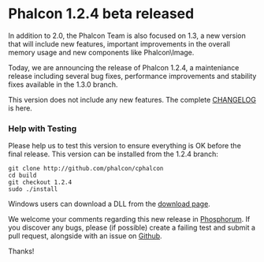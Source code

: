 <!--
slug: phalcon-1-2-4-beta-released
date: Thu Sep 19 2013 11:03:00 GMT-0400 (EDT)
tags: phalcon, php
title: Phalcon 1.2.4 beta released
id: 61673713946
link: http://blog.phalconphp.com/post/61673713946/phalcon-1-2-4-beta-released
raw: {"blog_name":"phalconphp","id":61673713946,"post_url":"http://blog.phalconphp.com/post/61673713946/phalcon-1-2-4-beta-released","slug":"phalcon-1-2-4-beta-released","type":"text","date":"2013-09-19 15:03:00 GMT","timestamp":1379602980,"state":"published","format":"html","reblog_key":"UpyXjp00","tags":["phalcon","php"],"short_url":"http://tmblr.co/Z6PumvvS2Z4Q","highlighted":[],"note_count":2,"title":"Phalcon 1.2.4 beta released","body":"<p>In addition to 2.0, the Phalcon Team is also focused on 1.3, a new version that will include new features, important improvements in the overall memory usage and new components like Phalcon\\Image.</p>\n<p>Today, we are announcing the release of Phalcon 1.2.4, a mainteniance release including several bug fixes, performance improvements and stability fixes available in the 1.3.0 branch.</p>\n<p>This version does not include any new features. The complete <a href=\"https://github.com/phalcon/cphalcon/blob/1.2.4/CHANGELOG\">CHANGELOG​</a> is ​here.</p>\n<h3>Help with Testing</h3>\n<p>Please help us to test this version to ensure everything is OK before the final release. This version can be installed from the 1.2.4 branch:</p>\n<pre class=\"sh_sh sh_sourceCode\">git clone <a href=\"http://github.com/phalcon/cphalcon\">http://github.com/phalcon/cphalcon</a>\ncd build\ngit checkout 1.2.4\nsudo ./install\n</pre>\n<p>Windows users can download a DLL from the <a href=\"http://phalconphp.com/download\">download page</a>.</p>\n<p>We welcome your comments regarding this new release in <a href=\"http://forum.phalconphp.com\">Phosphorum</a>. If you discover any bugs, please (if possible) create a failing test and submit a pull request, alongside with an issue on <a href=\"https://github.com/phalcon/cphalcon\">Github</a>.</p>\n<p>Thanks!</p>","reblog":{"tree_html":"","comment":"<p>In addition to 2.0, the Phalcon Team is also focused on 1.3, a new version that will include new features, important improvements in the overall memory usage and new components like Phalcon\\Image.</p>\n<p>Today, we are announcing the release of Phalcon 1.2.4, a mainteniance release including several bug fixes, performance improvements and stability fixes available in the 1.3.0 branch.</p>\n<p>This version does not include any new features. The complete <a href=\"https://github.com/phalcon/cphalcon/blob/1.2.4/CHANGELOG\">CHANGELOG&#8203;</a> is &#8203;here.</p>\n<h3>Help with Testing</h3>\n<p>Please help us to test this version to ensure everything is OK before the final release. This version can be installed from the 1.2.4 branch:</p>\n<pre class=\"sh_sh sh_sourceCode\">git clone <a href=\"http://github.com/phalcon/cphalcon\">http://github.com/phalcon/cphalcon</a>\ncd build\ngit checkout 1.2.4\nsudo ./install\n</pre>\n<p>Windows users can download a DLL from the <a href=\"http://phalconphp.com/download\">download page</a>.</p>\n<p>We welcome your comments regarding this new release in <a href=\"http://forum.phalconphp.com\">Phosphorum</a>. If you discover any bugs, please (if possible) create a failing test and submit a pull request, alongside with an issue on <a href=\"https://github.com/phalcon/cphalcon\">Github</a>.</p>\n<p>Thanks!</p>"},"trail":[{"blog":{"name":"phalconphp","theme":{"header_full_width":1117,"header_full_height":426,"header_focus_width":758,"header_focus_height":426,"avatar_shape":"square","background_color":"#FAFAFA","body_font":"Helvetica Neue","header_bounds":"0,937,426,179","header_image":"http://static.tumblr.com/be2b0380984b972b47699d457f4c0ffb/ivjir8a/815nn0qo7/tumblr_static_28z87js742xwowwo0kco04ogs.jpg","header_image_focused":"http://static.tumblr.com/be2b0380984b972b47699d457f4c0ffb/ivjir8a/laHnn0qo9/tumblr_static_tumblr_static_28z87js742xwowwo0kco04ogs_focused_v3.jpg","header_image_scaled":"http://static.tumblr.com/be2b0380984b972b47699d457f4c0ffb/ivjir8a/815nn0qo7/tumblr_static_28z87js742xwowwo0kco04ogs_2048_v2.jpg","header_stretch":true,"link_color":"#529ECC","show_avatar":true,"show_description":true,"show_header_image":true,"show_title":true,"title_color":"#444444","title_font":"Gibson","title_font_weight":"bold"}},"post":{"id":"61673713946"},"content":"<p>In addition to 2.0, the Phalcon Team is also focused on 1.3, a new version that will include new features, important improvements in the overall memory usage and new components like Phalcon\\Image.</p>\n<p>Today, we are announcing the release of Phalcon 1.2.4, a mainteniance release including several bug fixes, performance improvements and stability fixes available in the 1.3.0 branch.</p>\n<p>This version does not include any new features. The complete <a href=\"https://github.com/phalcon/cphalcon/blob/1.2.4/CHANGELOG\">CHANGELOG​</a> is ​here.</p>\n<h3>Help with Testing</h3>\n<p>Please help us to test this version to ensure everything is OK before the final release. This version can be installed from the 1.2.4 branch:</p>\n<pre class=\"sh_sh sh_sourceCode\">git clone <a href=\"http://github.com/phalcon/cphalcon\">http://github.com/phalcon/cphalcon</a>\ncd build\ngit checkout 1.2.4\nsudo ./install\n</pre>\n<p>Windows users can download a DLL from the <a href=\"http://phalconphp.com/download\">download page</a>.</p>\n<p>We welcome your comments regarding this new release in <a href=\"http://forum.phalconphp.com\">Phosphorum</a>. If you discover any bugs, please (if possible) create a failing test and submit a pull request, alongside with an issue on <a href=\"https://github.com/phalcon/cphalcon\">Github</a>.</p>\n<p>Thanks!</p>","content_raw":"<p>In addition to 2.0, the Phalcon Team is also focused on 1.3, a new version that will include new features, important improvements in the overall memory usage and new components like Phalcon\\Image.</p>\r\n<p>Today, we are announcing the release of Phalcon 1.2.4, a mainteniance release including several bug fixes, performance improvements and stability fixes available in the 1.3.0 branch.</p>\r\n<p>This version does not include any new features. The complete <a href=\"https://github.com/phalcon/cphalcon/blob/1.2.4/CHANGELOG\">CHANGELOG&#8203;</a> is &#8203;here.</p>\r\n<h3>Help with Testing</h3>\r\n<p>Please help us to test this version to ensure everything is OK before the final release. This version can be installed from the 1.2.4 branch:</p>\r\n<pre class=\"sh_sh sh_sourceCode\">git clone http://github.com/phalcon/cphalcon\r\ncd build\r\ngit checkout 1.2.4\r\nsudo ./install\r\n</pre>\r\n<p>Windows users can download a DLL from the <a href=\"http://phalconphp.com/download\">download page</a>.</p>\r\n<p>We welcome your comments regarding this new release in <a href=\"forum.phalconphp.com\">Phosphorum</a>. If you discover any bugs, please (if possible) create a failing test and submit a pull request, alongside with an issue on <a href=\"https://github.com/phalcon/cphalcon\">Github</a>.</p>\r\n<p>Thanks!</p>","is_current_item":true,"is_root_item":true}]}
publish: 2013-09-019
-->


Phalcon 1.2.4 beta released
===========================

In addition to 2.0, the Phalcon Team is also focused on 1.3, a new
version that will include new features, important improvements in the
overall memory usage and new components like Phalcon\\Image.

Today, we are announcing the release of Phalcon 1.2.4, a mainteniance
release including several bug fixes, performance improvements and
stability fixes available in the 1.3.0 branch.

This version does not include any new features. The complete
[CHANGELOG​](https://github.com/phalcon/cphalcon/blob/1.2.4/CHANGELOG)
is ​here.

### Help with Testing

Please help us to test this version to ensure everything is OK before
the final release. This version can be installed from the 1.2.4 branch:

```
git clone http://github.com/phalcon/cphalcon
cd build
git checkout 1.2.4
sudo ./install
```

Windows users can download a DLL from the [download
page](http://phalconphp.com/download).

We welcome your comments regarding this new release in
[Phosphorum](http://forum.phalconphp.com). If you discover any bugs,
please (if possible) create a failing test and submit a pull request,
alongside with an issue on
[Github](https://github.com/phalcon/cphalcon).

Thanks!

